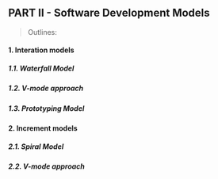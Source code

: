 ## PART II - Software Development Models

> Outlines:
>
> 

#### 1. Interation models
##### 1.1. Waterfall Model
##### 1.2. V-mode approach
##### 1.3. Prototyping Model

#### 2. Increment models
##### 2.1. Spiral Model
##### 2.2. V-mode approach